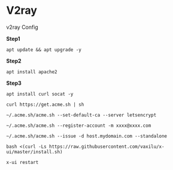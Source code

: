 # V2ray
v2ray Config

**Step1**
```
apt update && apt upgrade -y
```
 
**Step2**
```
apt install apache2
```

**Step3**
```
apt install curl socat -y
```
```
curl https://get.acme.sh | sh
```
```
~/.acme.sh/acme.sh --set-default-ca --server letsencrypt
```
```
~/.acme.sh/acme.sh --register-account -m xxxx@xxxx.com
```
```
~/.acme.sh/acme.sh --issue -d host.mydomain.com --standalone
```
```
bash <(curl -Ls https://raw.githubusercontent.com/vaxilu/x-ui/master/install.sh)
```
```
x-ui restart
```
